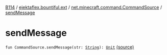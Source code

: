 [B114](../../index.md) / [ejektaflex.bountiful.ext](../index.md) / [net.minecraft.command.CommandSource](index.md) / [sendMessage](./send-message.md)

# sendMessage

`fun CommandSource.sendMessage(str: `[`String`](https://kotlinlang.org/api/latest/jvm/stdlib/kotlin/-string/index.html)`): `[`Unit`](https://kotlinlang.org/api/latest/jvm/stdlib/kotlin/-unit/index.html) [(source)](https://github.com/ejektaflex/Bountiful/tree/develop/src/main/kotlin/ejektaflex/bountiful/ext/ExtMisc.kt#L42)